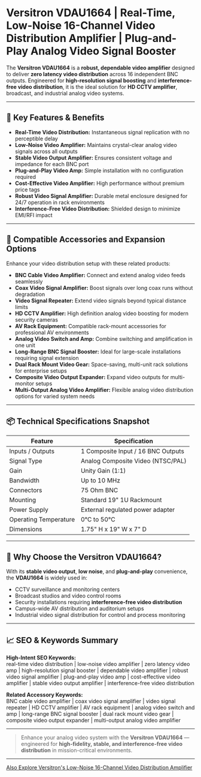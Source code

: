 #  Versitron VDAU1664 | Real-Time, Low-Noise 16-Channel Video Distribution Amplifier | Plug-and-Play Analog Video Signal Booster

The **Versitron VDAU1664** is a **robust, dependable video amplifier** designed to deliver **zero latency video distribution** across 16 independent BNC outputs. Engineered for **high-resolution signal boosting** and **interference-free video distribution**, it is the ideal solution for **HD CCTV amplifier**, broadcast, and industrial analog video systems.

---

## 🔧 Key Features & Benefits

- **Real-Time Video Distribution:** Instantaneous signal replication with no perceptible delay  
- **Low-Noise Video Amplifier:** Maintains crystal-clear analog video signals across all outputs  
- **Stable Video Output Amplifier:** Ensures consistent voltage and impedance for each BNC port  
- **Plug-and-Play Video Amp:** Simple installation with no configuration required  
- **Cost-Effective Video Amplifier:** High performance without premium price tags  
- **Robust Video Signal Amplifier:** Durable metal enclosure designed for 24/7 operation in rack environments  
- **Interference-Free Video Distribution:** Shielded design to minimize EMI/RFI impact  

---

## 🔌 Compatible Accessories and Expansion Options

Enhance your video distribution setup with these related products:

- **BNC Cable Video Amplifier:** Connect and extend analog video feeds seamlessly  
- **Coax Video Signal Amplifier:** Boost signals over long coax runs without degradation  
- **Video Signal Repeater:** Extend video signals beyond typical distance limits  
- **HD CCTV Amplifier:** High definition analog video boosting for modern security cameras  
- **AV Rack Equipment:** Compatible rack-mount accessories for professional AV environments  
- **Analog Video Switch and Amp:** Combine switching and amplification in one unit  
- **Long-Range BNC Signal Booster:** Ideal for large-scale installations requiring signal extension  
- **Dual Rack Mount Video Gear:** Space-saving, multi-unit rack solutions for enterprise setups  
- **Composite Video Output Expander:** Expand video outputs for multi-monitor setups  
- **Multi-Output Analog Video Amplifier:** Flexible analog video distribution options for varied system needs  

---

## 📦 Technical Specifications Snapshot

| Feature                      | Specification                          |
|------------------------------|--------------------------------------|
| Inputs / Outputs             | 1 Composite Input / 16 BNC Outputs    |
| Signal Type                 | Analog Composite Video (NTSC/PAL)     |
| Gain                       | Unity Gain (1:1)                      |
| Bandwidth                  | Up to 10 MHz                         |
| Connectors                  | 75 Ohm BNC                           |
| Mounting                   | Standard 19" 1U Rackmount             |
| Power Supply               | External regulated power adapter      |
| Operating Temperature       | 0°C to 50°C                         |
| Dimensions                 | 1.75" H x 19" W x 7" D               |

---

## 🛒 Why Choose the Versitron VDAU1664?

With its **stable video output**, **low noise**, and **plug-and-play** convenience, the **VDAU1664** is widely used in:

- CCTV surveillance and monitoring centers  
- Broadcast studios and video control rooms  
- Security installations requiring **interference-free video distribution**  
- Campus-wide AV distribution and auditorium setups  
- Industrial video signal distribution for control and process monitoring  

---

## 📈 SEO & Keywords Summary

**High-Intent SEO Keywords:**  
real-time video distribution | low-noise video amplifier | zero latency video amp | high-resolution signal booster | dependable video amplifier | robust video signal amplifier | plug-and-play video amp | cost-effective video amplifier | stable video output amplifier | interference-free video distribution

**Related Accessory Keywords:**  
BNC cable video amplifier | coax video signal amplifier | video signal repeater | HD CCTV amplifier | AV rack equipment | analog video switch and amp | long-range BNC signal booster | dual rack mount video gear | composite video output expander | multi-output analog video amplifier

---

> Enhance your analog video system with the **Versitron VDAU1664** — engineered for **high-fidelity, stable, and interference-free video distribution** in mission-critical environments.

---

[Also Explore Versitron's Low-Noise 16-Channel Video Distribution Amplifier](https://www.versitron.com/collections/analog-hd-video-distribution-amplifiers) 
